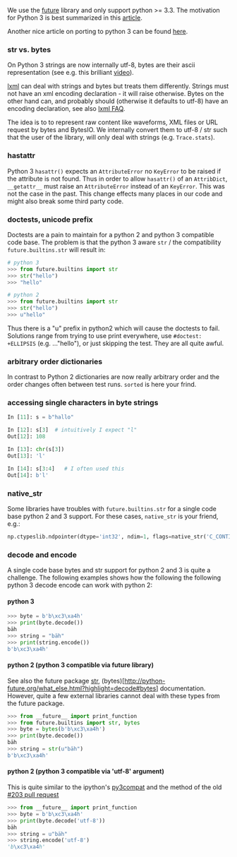 We use the [future](http://python-future.org/) library and only support python >= 3.3. The motivation for Python 3 is best summarized in this [article](http://python-notes.curiousefficiency.org/en/latest/python3/questions_and_answers.html).

Another nice article on porting to python 3 can be found [here](http://lucumr.pocoo.org/2013/5/21/porting-to-python-3-redux/).

### str vs. bytes
On Python 3 strings are now internally utf-8, bytes are their ascii representation (see e.g. this brilliant [video](http://pyvideo.org/video/948/pragmatic-unicode-or-how-do-i-stop-the-pain)).

[lxml](http://lxml.de) can deal with strings and bytes but treats them differently. Strings must not have an xml encoding declaration - it will raise otherwise. Bytes on the other hand can, and probably should (otherwise it defaults to utf-8) have an encoding declaration, see also [lxml FAQ](http://lxml.de/FAQ.html#why-can-t-lxml-parse-my-xml-from-unicode-strings).

The idea is to to represent raw content like waveforms, XML files or URL request by bytes and BytesIO. We internally convert them to utf-8 / str such that the user of the library, will only deal with strings (e.g. `Trace.stats`).

### hastattr
Python 3 `hasattr()` expects an `AttributeError` no `KeyError` to be raised if the attribute is not found. Thus in order to allow `hasattr()` of an `AttribDict`, `__getattr__` must raise an `AttributeError` instead of an `KeyError`. This was not the case in the past. This change effects many places in our code and might also break some third party code.

### doctests, unicode prefix
Doctests are a pain to maintain for a python 2 and python 3 compatible code base. The problem is that the python 3 aware `str` / the compatibility `future.builtins.str` will result in:
```python
# python 3
>>> from future.builtins import str
>>> str("hello")
>>> "hello"
```
```python
# python 2
>>> from future.builtins import str
>>> str("hello")
>>> u"hello"
```

Thus there is a "u" prefix in python2 which will cause the doctests to fail. Solutions range from trying to use print everywhere, use `#doctest: +ELLIPSIS` (e.g. ..."hello"), or just skipping the test. They are all quite awful. 

### arbitrary order dictionaries
In contrast to Python 2 dictionaries are now really arbitrary order and the order changes often between test runs. `sorted` is here your frind.

### accessing single characters in byte strings
```python
In [11]: s = b"hallo"

In [12]: s[3]  # intuitively I expect "l"
Out[12]: 108

In [13]: chr(s[3])
Out[13]: 'l'

In [14]: s[3:4]   # I often used this
Out[14]: b'l'
```

### native_str
Some libraries have troubles with `future.builtins.str` for a single code base python 2 and 3 support. For these cases, `native_str` is your friend, e.g.:
```python
np.ctypeslib.ndpointer(dtype='int32', ndim=1, flags=native_str('C_CONTIGUOUS'))
```

### decode and encode
A single code base bytes and str support for python 2 and 3 is quite a challenge. The following examples shows how the following the following python 3 decode encode can work with python 2:

#### python 3
```python
>>> byte = b'b\xc3\xa4h'
>>> print(byte.decode())
bäh
>>> string = "bäh"
>>> print(string.encode())
b'b\xc3\xa4h'
```

#### python 2 (python 3 compatible via future library)
See also the future package [str](http://python-future.org/str_object.html?highlight=decode#str), (bytes)[http://python-future.org/what_else.html?highlight=decode#bytes] documentation. However, quite a few external libraries cannot deal with these types from the future package.
```python
>>> from __future__ import print_function
>>> from future.builtins import str, bytes
>>> byte = bytes(b'b\xc3\xa4h')
>>> print(byte.decode())
bäh
>>> string = str(u"bäh")
b'b\xc3\xa4h'
```

#### python 2 (python 3 compatible via 'utf-8' argument)
This is quite similar to the ipython's [py3compat](https://github.com/ipython/ipython/blob/master/IPython/utils/py3compat.py#L20) and the method of the old [#203 pull request](https://github.com/obspy/obspy/pull/203/files#diff-bc24580f1745d517c0153521a8f6570fR32)
```python
>>> from __future__ import print_function
>>> byte = b'b\xc3\xa4h'
>>> print(byte.decode('utf-8'))
bäh
>>> string = u"bäh"
>>> string.encode('utf-8')
'b\xc3\xa4h'
```

